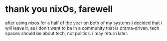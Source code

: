 # thank you nixOs, farewell

after using nixos for a half of the year on both of my systems i decided that i will leave it, as i don't want to be in a community that is drama-driven. tech spaces should be about tech, not politics. i may return later.
